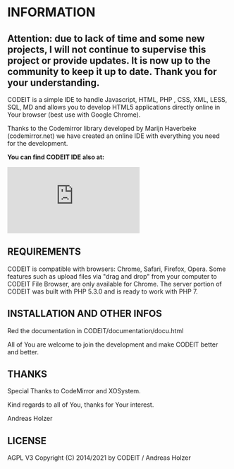 
# INFORMATION

##  Attention: due to lack of time and some new projects, I will not continue to supervise this project or provide updates. It is now up to the community to keep it up to date. Thank you for your understanding.

CODEIT is a simple IDE to handle Javascript, HTML, PHP , CSS, XML, LESS, SQL, MD and allows you to develop HTML5 applications directly online in Your browser (best use with Google Chrome).

Thanks to the Codemirror library developed by Marijn Haverbeke (codemirror.net)
we have created an online IDE with everything you need for the development.  

**You can find CODEIT IDE also at:**

[![Download CODEIT-IDE](https://sourceforge.net/sflogo.php?type=14&group_id=2678760)](https://sourceforge.net/p/codeit-ide/)


## REQUIREMENTS

CODEIT is compatible with browsers: Chrome, Safari, Firefox, Opera.
Some features such as upload files via "drag and drop" from your computer to CODEIT File Browser, are only available for Chrome. The server portion of CODEIT was built with PHP 5.3.0 and is ready to work with PHP 7. 

## INSTALLATION AND OTHER INFOS

Red the documentation in CODEIT/documentation/docu.html

All of You are welcome to join the development and make CODEIT better and better.


## THANKS

Special Thanks to CodeMirror and XOSystem. 

Kind regards to all of You, thanks for Your interest.

Andreas Holzer


## LICENSE

AGPL V3
Copyright (C) 2014/2021 by CODEIT / Andreas Holzer

